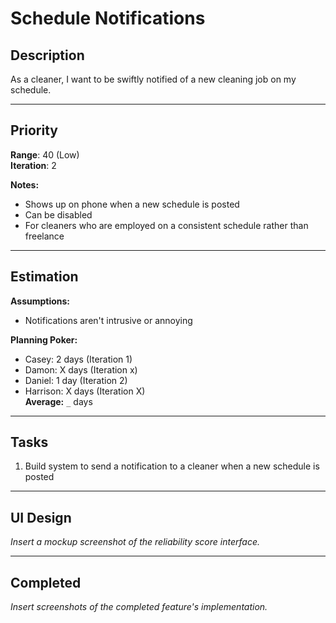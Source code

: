 # Schedule Notifications

## Description

As a cleaner, I want to be swiftly notified of a new cleaning job on my schedule.

---

## Priority 

**Range**: 40 (Low)   
**Iteration**: 2

**Notes:**
- Shows up on phone when a new schedule is posted
- Can be disabled
- For cleaners who are employed on a consistent schedule rather than freelance

---

## Estimation

**Assumptions:**
- Notifications aren't intrusive or annoying

**Planning Poker:**
- Casey: 2 days (Iteration 1)  
- Damon: X days (Iteration x)  
- Daniel: 1 day (Iteration 2)
- Harrison: X days (Iteration X)  
**Average:** `_` days 

--------------------------

## Tasks
1. Build system to send a notification to a cleaner when a new schedule is posted
---

## UI Design
*Insert a mockup screenshot of the reliability score interface.*

---

## Completed
*Insert screenshots of the completed feature's implementation.*
